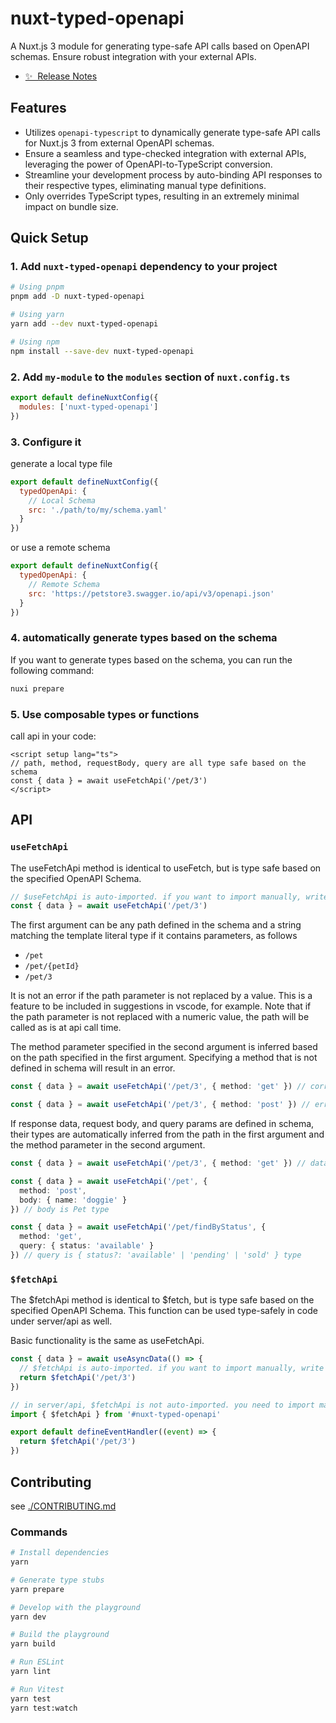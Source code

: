 <!--
Get your module up and running quickly.

Find and replace all on all files (CMD+SHIFT+F):
- Name: My Module
- Package name: my-module
- Description: My new Nuxt module
-->

# nuxt-typed-openapi

A Nuxt.js 3 module for generating type-safe API calls based on OpenAPI schemas. Ensure robust integration with your external APIs.

- [✨ &nbsp;Release Notes](/CHANGELOG.md)
  <!-- - [🏀 Online playground](https://stackblitz.com/github/your-org/my-module?file=playground%2Fapp.vue) -->
  <!-- - [📖 &nbsp;Documentation](https://example.com) -->

## Features

- Utilizes `openapi-typescript` to dynamically generate type-safe API calls for Nuxt.js 3 from external OpenAPI schemas.
- Ensure a seamless and type-checked integration with external APIs, leveraging the power of OpenAPI-to-TypeScript conversion.
- Streamline your development process by auto-binding API responses to their respective types, eliminating manual type definitions.
- Only overrides TypeScript types, resulting in an extremely minimal impact on bundle size.

## Quick Setup

### 1. Add `nuxt-typed-openapi` dependency to your project

```bash
# Using pnpm
pnpm add -D nuxt-typed-openapi

# Using yarn
yarn add --dev nuxt-typed-openapi

# Using npm
npm install --save-dev nuxt-typed-openapi
```

### 2. Add `my-module` to the `modules` section of `nuxt.config.ts`

```js
export default defineNuxtConfig({
  modules: ['nuxt-typed-openapi']
})
```

### 3. Configure it

generate a local type file

```js
export default defineNuxtConfig({
  typedOpenApi: {
    // Local Schema
    src: './path/to/my/schema.yaml'
  }
})
```

or use a remote schema

```js
export default defineNuxtConfig({
  typedOpenApi: {
    // Remote Schema
    src: 'https://petstore3.swagger.io/api/v3/openapi.json'
  }
})
```

### 4. automatically generate types based on the schema

If you want to generate types based on the schema, you can run the following command:

```bash
nuxi prepare
```

### 5. Use composable types or functions

call api in your code:

```vue
<script setup lang="ts">
// path, method, requestBody, query are all type safe based on the schema
const { data } = await useFetchApi('/pet/3')
</script>
```

## API

### `useFetchApi`

The useFetchApi method is identical to useFetch, but is type safe based on the specified OpenAPI Schema.

```ts
// $useFetchApi is auto-imported. if you want to import manually, write `import { useFetchApi } from '#imports'`
const { data } = await useFetchApi('/pet/3')
```

The first argument can be any path defined in the schema and a string matching the template literal type if it contains parameters, as follows

- `/pet`
- `/pet/{petId}`
- `/pet/3`

It is not an error if the path parameter is not replaced by a value. This is a feature to be included in suggestions in vscode, for example. Note that if the path parameter is not replaced with a numeric value, the path will be called as is at api call time.

The method parameter specified in the second argument is inferred based on the path specified in the first argument. Specifying a method that is not defined in schema will result in an error.

```ts
const { data } = await useFetchApi('/pet/3', { method: 'get' }) // correct !

const { data } = await useFetchApi('/pet/3', { method: 'post' }) // error !
```

If response data, request body, and query params are defined in schema, their types are automatically inferred from the path in the first argument and the method parameter in the second argument.

```ts
const { data } = await useFetchApi('/pet/3', { method: 'get' }) // data is Pet type

const { data } = await useFetchApi('/pet', {
  method: 'post',
  body: { name: 'doggie' }
}) // body is Pet type

const { data } = await useFetchApi('/pet/findByStatus', {
  method: 'get',
  query: { status: 'available' }
}) // query is { status?: 'available' | 'pending' | 'sold' } type
```

### `$fetchApi`

The $fetchApi method is identical to $fetch, but is type safe based on the specified OpenAPI Schema.
This function can be used type-safely in code under server/api as well.

Basic functionality is the same as useFetchApi.

```ts
const { data } = await useAsyncData(() => {
  // $fetchApi is auto-imported. if you want to import manually, write `import { $fetchApi } from '#imports'`
  return $fetchApi('/pet/3')
})
```

```ts
// in server/api, $fetchApi is not auto-imported. you need to import manually
import { $fetchApi } from '#nuxt-typed-openapi'

export default defineEventHandler((event) => {
  return $fetchApi('/pet/3')
})
```

## Contributing

see [./CONTRIBUTING.md](./CONTRIBUTING.md)

### Commands

```bash
# Install dependencies
yarn

# Generate type stubs
yarn prepare

# Develop with the playground
yarn dev

# Build the playground
yarn build

# Run ESLint
yarn lint

# Run Vitest
yarn test
yarn test:watch

```
